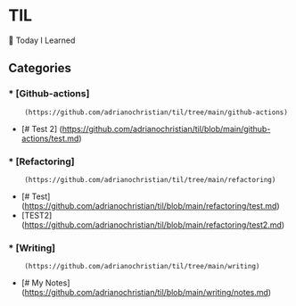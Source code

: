 # TIL 
📝 Today I Learned  

## Categories  
### * [Github-actions]
        (https://github.com/adrianochristian/til/tree/main/github-actions)  
 - [# Test 2]
            (https://github.com/adrianochristian/til/blob/main/github-actions/test.md)  
### * [Refactoring]
        (https://github.com/adrianochristian/til/tree/main/refactoring)  
 - [# Test]
            (https://github.com/adrianochristian/til/blob/main/refactoring/test.md)  
 - [TEST2]
            (https://github.com/adrianochristian/til/blob/main/refactoring/test2.md)  
### * [Writing]
        (https://github.com/adrianochristian/til/tree/main/writing)  
 - [# My Notes]
            (https://github.com/adrianochristian/til/blob/main/writing/notes.md)  
